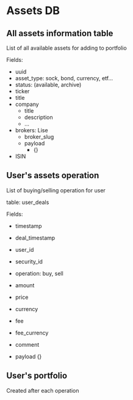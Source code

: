 # Assets DB



## All assets information table 

List of all available assets for adding to portfolio



Fields:

- uuid
- asset_type: sock, bond, currency, etf... 
- status: (available, archive)
- ticker
- title
- company
  - title
  - description
  - ... 
- brokers: Lisе
  - broker_slug
  - payload
    - {}
- ISIN



## User's assets operation

List of buying/selling operation for user

table: user_deals

Fields: 

- timestamp

- deal_timestamp

- user_id

- security_id

- operation: buy, sell

- amount

- price

- currency

- fee

- fee_currency

- comment

- payload {}

   

## User's portfolio 

Created after each operation

